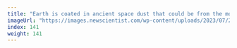 ```yaml
---
title: "Earth is coated in ancient space dust that could be from the moon"
imageUrl: "https://images.newscientist.com/wp-content/uploads/2023/07/21143633/SEI_164937552.jpg?width=600"
index: 141
weight: 141
---
```

